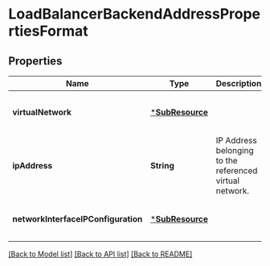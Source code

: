 # LoadBalancerBackendAddressPropertiesFormat


## Properties
Name | Type | Description | Notes
------------ | ------------- | ------------- | -------------
**virtualNetwork** | [***SubResource**](SubResource.md) |  | [optional] [default to nothing]
**ipAddress** | **String** | IP Address belonging to the referenced virtual network. | [optional] [default to nothing]
**networkInterfaceIPConfiguration** | [***SubResource**](SubResource.md) |  | [optional] [default to nothing]


[[Back to Model list]](../README.md#models) [[Back to API list]](../README.md#api-endpoints) [[Back to README]](../README.md)


